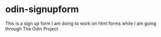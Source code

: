 # odin-signupform
This is a sign up form I am doing to work on html forms while I am going through The Odin Project
